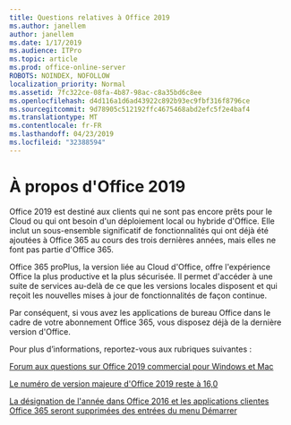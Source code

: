 ```yaml
---
title: Questions relatives à Office 2019
ms.author: janellem
author: janellem
ms.date: 1/17/2019
ms.audience: ITPro
ms.topic: article
ms.prod: office-online-server
ROBOTS: NOINDEX, NOFOLLOW
localization_priority: Normal
ms.assetid: 7fc322ce-08fa-4b87-98ac-c8a35bd6c8ee
ms.openlocfilehash: d4d116a1d6ad43922c892b93ec9fbf316f8796ce
ms.sourcegitcommit: 9d78905c512192ffc4675468abd2efc5f2e4baf4
ms.translationtype: MT
ms.contentlocale: fr-FR
ms.lasthandoff: 04/23/2019
ms.locfileid: "32388594"
---
```

# <a name="about-office-2019"></a>À propos d'Office 2019

Office 2019 est destiné aux clients qui ne sont pas encore prêts pour le Cloud ou qui ont besoin d'un déploiement local ou hybride d'Office. Elle inclut un sous-ensemble significatif de fonctionnalités qui ont déjà été ajoutées à Office 365 au cours des trois dernières années, mais elles ne font pas partie d'Office 365.
  
Office 365 proPlus, la version liée au Cloud d'Office, offre l'expérience Office la plus productive et la plus sécurisée. Il permet d'accéder à une suite de services au-delà de ce que les versions locales disposent et qui reçoit les nouvelles mises à jour de fonctionnalités de façon continue.
  
Par conséquent, si vous avez les applications de bureau Office dans le cadre de votre abonnement Office 365, vous disposez déjà de la dernière version d'Office.
  
Pour plus d’informations, reportez-vous aux rubriques suivantes :
  
[Forum aux questions sur Office 2019 commercial pour Windows et Mac](https://support.microsoft.com/help/4133312)
  
[Le numéro de version majeure d'Office 2019 reste à 16,0](https://docs.microsoft.com/deployoffice/office2019/overview)
  
[La désignation de l'année dans Office 2016 et les applications clientes Office 365 seront supprimées des entrées du menu Démarrer](https://support.office.com/article/8fe5e052-76d2-49de-af30-2e84ed3da907?wt.mc_id=Alchemy_ClientDIA)
  

